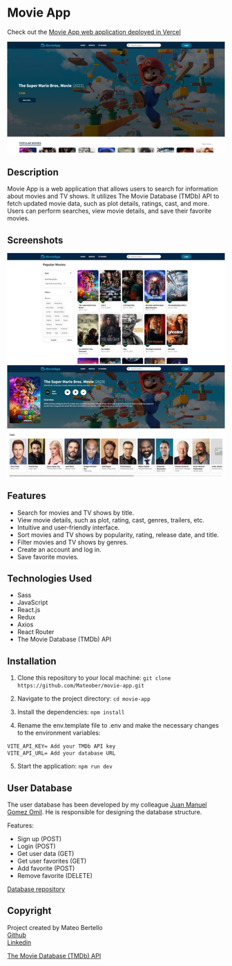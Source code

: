 # Movie App

Check out the [Movie App web application deployed in Vercel](https://movie-app-mateober.vercel.app/home)

![Movie App](./src/assets/pc-homee.png)

## Description

Movie App is a web application that allows users to search for information about movies and TV shows. It utilizes The Movie Database (TMDb) API to fetch updated movie data, such as plot details, ratings, cast, and more. Users can perform searches, view movie details, and save their favorite movies.

## Screenshots

![Screenshot 1](./src/assets/pc-movies.png)
![Screenshot 2](./src/assets/pc-details.png)

## Features

- Search for movies and TV shows by title.
- View movie details, such as plot, rating, cast, genres, trailers, etc.
- Intuitive and user-friendly interface.
- Sort movies and TV shows by popularity, rating, release date, and title.
- Filter movies and TV shows by genres.
- Create an account and log in.
- Save favorite movies.

## Technologies Used

- Sass
- JavaScript
- React.js
- Redux
- Axios
- React Router
- The Movie Database (TMDb) API

## Installation

1. Clone this repository to your local machine: ```git clone https://github.com/Mateober/movie-app.git```

2. Navigate to the project directory: ```cd movie-app```

3. Install the dependencies: ```npm install```

4. Rename the env.template file to .env and make the necessary changes to the environment variables:
```
VITE_API_KEY= Add your TMDb API key
VITE_API_URL= Add your database URL
```

5. Start the application: ```npm run dev```

## User Database
The user database has been developed by my colleague [Juan Manuel Gomez Omil](https://github.com/JuanchiiGomezZ). He is responsible for designing the database structure.

Features:

- Sign up (POST)
- Login (POST)
- Get user data (GET)
- Get user favorites (GET)
- Add favorite (POST)
- Remove favorite (DELETE)

[Database repository](https://github.com/JuanchiiGomezZ/FlexMoviesBackend)

## Copyright

Project created by Mateo Bertello  
[Github](https://github.com/Mateober)  
[Linkedin](https://www.linkedin.com/in/mateo-bertello/)

[The Movie Database (TMDb) API](https://www.themoviedb.org/?language=es)